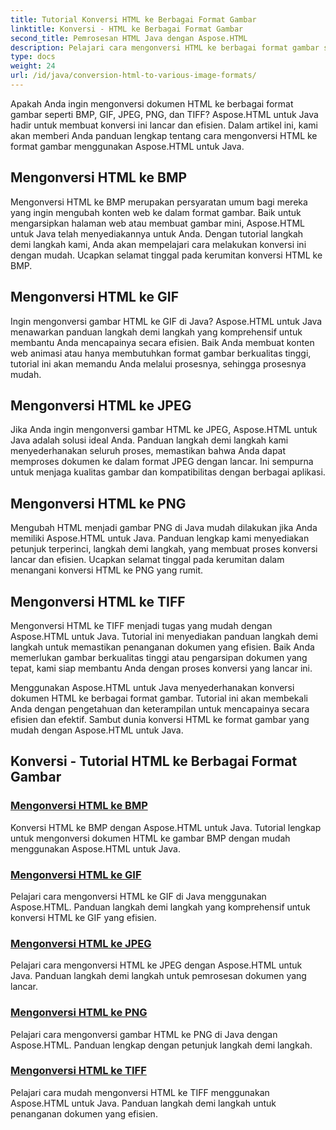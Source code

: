 ```yaml
---
title: Tutorial Konversi HTML ke Berbagai Format Gambar
linktitle: Konversi - HTML ke Berbagai Format Gambar
second_title: Pemrosesan HTML Java dengan Aspose.HTML
description: Pelajari cara mengonversi HTML ke berbagai format gambar seperti BMP, GIF, JPEG, PNG, dan TIFF menggunakan Aspose.HTML untuk Java. Tutorial komprehensif ini mencakup pemrosesan dokumen yang efisien.
type: docs
weight: 24
url: /id/java/conversion-html-to-various-image-formats/
---
```


Apakah Anda ingin mengonversi dokumen HTML ke berbagai format gambar seperti BMP, GIF, JPEG, PNG, dan TIFF? Aspose.HTML untuk Java hadir untuk membuat konversi ini lancar dan efisien. Dalam artikel ini, kami akan memberi Anda panduan lengkap tentang cara mengonversi HTML ke format gambar menggunakan Aspose.HTML untuk Java. 

## Mengonversi HTML ke BMP

Mengonversi HTML ke BMP merupakan persyaratan umum bagi mereka yang ingin mengubah konten web ke dalam format gambar. Baik untuk mengarsipkan halaman web atau membuat gambar mini, Aspose.HTML untuk Java telah menyediakannya untuk Anda. Dengan tutorial langkah demi langkah kami, Anda akan mempelajari cara melakukan konversi ini dengan mudah. Ucapkan selamat tinggal pada kerumitan konversi HTML ke BMP.

## Mengonversi HTML ke GIF

Ingin mengonversi gambar HTML ke GIF di Java? Aspose.HTML untuk Java menawarkan panduan langkah demi langkah yang komprehensif untuk membantu Anda mencapainya secara efisien. Baik Anda membuat konten web animasi atau hanya membutuhkan format gambar berkualitas tinggi, tutorial ini akan memandu Anda melalui prosesnya, sehingga prosesnya mudah.

## Mengonversi HTML ke JPEG

Jika Anda ingin mengonversi gambar HTML ke JPEG, Aspose.HTML untuk Java adalah solusi ideal Anda. Panduan langkah demi langkah kami menyederhanakan seluruh proses, memastikan bahwa Anda dapat memproses dokumen ke dalam format JPEG dengan lancar. Ini sempurna untuk menjaga kualitas gambar dan kompatibilitas dengan berbagai aplikasi.

## Mengonversi HTML ke PNG

Mengubah HTML menjadi gambar PNG di Java mudah dilakukan jika Anda memiliki Aspose.HTML untuk Java. Panduan lengkap kami menyediakan petunjuk terperinci, langkah demi langkah, yang membuat proses konversi lancar dan efisien. Ucapkan selamat tinggal pada kerumitan dalam menangani konversi HTML ke PNG yang rumit.

## Mengonversi HTML ke TIFF

Mengonversi HTML ke TIFF menjadi tugas yang mudah dengan Aspose.HTML untuk Java. Tutorial ini menyediakan panduan langkah demi langkah untuk memastikan penanganan dokumen yang efisien. Baik Anda memerlukan gambar berkualitas tinggi atau pengarsipan dokumen yang tepat, kami siap membantu Anda dengan proses konversi yang lancar ini.

Menggunakan Aspose.HTML untuk Java menyederhanakan konversi dokumen HTML ke berbagai format gambar. Tutorial ini akan membekali Anda dengan pengetahuan dan keterampilan untuk mencapainya secara efisien dan efektif. Sambut dunia konversi HTML ke format gambar yang mudah dengan Aspose.HTML untuk Java.

## Konversi - Tutorial HTML ke Berbagai Format Gambar
### [Mengonversi HTML ke BMP](./convert-html-to-bmp/)
Konversi HTML ke BMP dengan Aspose.HTML untuk Java. Tutorial lengkap untuk mengonversi dokumen HTML ke gambar BMP dengan mudah menggunakan Aspose.HTML untuk Java.
### [Mengonversi HTML ke GIF](./convert-html-to-gif/)
Pelajari cara mengonversi HTML ke GIF di Java menggunakan Aspose.HTML. Panduan langkah demi langkah yang komprehensif untuk konversi HTML ke GIF yang efisien.
### [Mengonversi HTML ke JPEG](./convert-html-to-jpeg/)
Pelajari cara mengonversi HTML ke JPEG dengan Aspose.HTML untuk Java. Panduan langkah demi langkah untuk pemrosesan dokumen yang lancar.
### [Mengonversi HTML ke PNG](./convert-html-to-png/)
Pelajari cara mengonversi gambar HTML ke PNG di Java dengan Aspose.HTML. Panduan lengkap dengan petunjuk langkah demi langkah.
### [Mengonversi HTML ke TIFF](./convert-html-to-tiff/)
Pelajari cara mudah mengonversi HTML ke TIFF menggunakan Aspose.HTML untuk Java. Panduan langkah demi langkah untuk penanganan dokumen yang efisien.